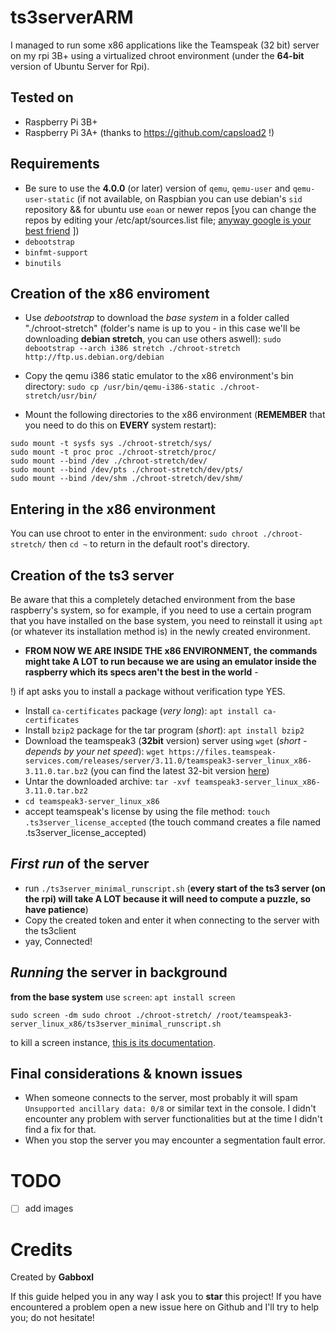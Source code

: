 # ts3serverARM
I managed to run some x86 applications like the Teamspeak (32 bit) server on my rpi 3B+ using a virtualized chroot environment (under the **64-bit** version of Ubuntu Server for Rpi).

## Tested on
- Raspberry Pi 3B+ 
- Raspberry Pi 3A+ (thanks to https://github.com/capsload2 !)

## Requirements
- Be sure to use the **4.0.0** (or later) version of `qemu`, `qemu-user` and `qemu-user-static` (if not available, on Raspbian you can use debian's `sid` repository && for ubuntu use `eoan` or newer repos [you can change the repos by editing your /etc/apt/sources.list file; [anyway google is your best friend](https://google.it) ])
- `debootstrap`
- `binfmt-support`
- `binutils`

## Creation of the x86 enviroment
- Use *debootstrap* to download the *base system* in a folder called "./chroot-stretch" (folder's name is up to you - in this case we'll be downloading **debian stretch**, you can use others aswell): `sudo debootstrap --arch i386 stretch ./chroot-stretch http://ftp.us.debian.org/debian`

- Copy the qemu i386 static emulator to the x86 environment's bin directory: `sudo cp /usr/bin/qemu-i386-static ./chroot-stretch/usr/bin/`
- Mount the following directories to the x86 environment (**REMEMBER** that you need to do this on **EVERY** system restart):
```
sudo mount -t sysfs sys ./chroot-stretch/sys/
sudo mount -t proc proc ./chroot-stretch/proc/
sudo mount --bind /dev ./chroot-stretch/dev/
sudo mount --bind /dev/pts ./chroot-stretch/dev/pts/
sudo mount --bind /dev/shm ./chroot-stretch/dev/shm/
```

## Entering in the x86 environment
You can use chroot to enter in the environment: `sudo chroot ./chroot-stretch/`
 then `cd ~` to return in the default root's directory.

## Creation of the ts3 server
Be aware that this a completely detached environment from the base raspberry's system, so for example, if you need to use a certain program that you have installed on the base system, you need to reinstall it using `apt` (or whatever its installation method is) in the newly created environment.

- **FROM NOW WE ARE INSIDE THE x86 ENVIRONMENT, the commands might take A LOT to run because we are using an emulator inside the raspberry which its specs aren't the best in the world** - 

!) if apt asks you to install a package without verification type YES.

- Install `ca-certificates` package (*very long*): `apt install ca-certificates`
- Install `bzip2` package for the tar program (*short*): `apt install bzip2`
- Download the teamspeak3 (**32bit** version) server using `wget` (*short - depends by your net speed*): `wget https://files.teamspeak-services.com/releases/server/3.11.0/teamspeak3-server_linux_x86-3.11.0.tar.bz2` (you can find the latest 32-bit version [here](https://teamspeak.com/en/downloads/#server))
- Untar the downloaded archive: `tar -xvf teamspeak3-server_linux_x86-3.11.0.tar.bz2`
- `cd teamspeak3-server_linux_x86`
- accept teamspeak's license by using the file method: `touch .ts3server_license_accepted` (the touch command creates a file named .ts3server_license_accepted)

## *First run* of the server
- run `./ts3server_minimal_runscript.sh` (**every start of the ts3 server (on the rpi) will take A LOT because it will need to compute a puzzle, so have patience**)
- Copy the created token and enter it when connecting to the server with the ts3client
- yay, Connected!

## *Running* the server in background
**from the base system**
use `screen`: `apt install screen`

`sudo screen -dm sudo chroot ./chroot-stretch/ /root/teamspeak3-server_linux_x86/ts3server_minimal_runscript.sh`

to kill a screen instance, [this is its documentation](https://www.gnu.org/software/screen/manual/screen.html).

## Final considerations & known issues
- When someone connects to the server, most probably it will spam `Unsupported ancillary data: 0/8` or similar text in the console. I didn't encounter any problem with server functionalities but at the time I didn't find a fix for that.
- When you stop the server you may encounter a segmentation fault error.

# TODO
- [ ] add images


# Credits
Created by **Gabboxl**

If this guide helped you in any way I ask you to **star** this project!
If you have encountered a problem open a new issue here on Github and I'll try to help you; do not hesitate!
